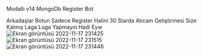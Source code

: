 Modallı v14 MongoDb Register Bot

Arkadaşlar Botun Sadece Register Halini 30 Starda Atıcam
Geliştirmesi Size Kalmış Laga Luga Yapmayın Hadi Eyw
![Ekran görüntüsü 2022-11-17 231425](https://user-images.githubusercontent.com/97904458/202551099-877485b2-37aa-4ca6-8328-636e75257c3a.png)
![Ekran görüntüsü 2022-11-17 231515](https://user-images.githubusercontent.com/97904458/202551102-becba9f4-78e0-44d9-820a-ca86bace8727.png)
![Ekran görüntüsü 2022-11-17 231446](https://user-images.githubusercontent.com/97904458/202551105-51124067-7869-4e41-9d20-b4fcd39620b5.png)
